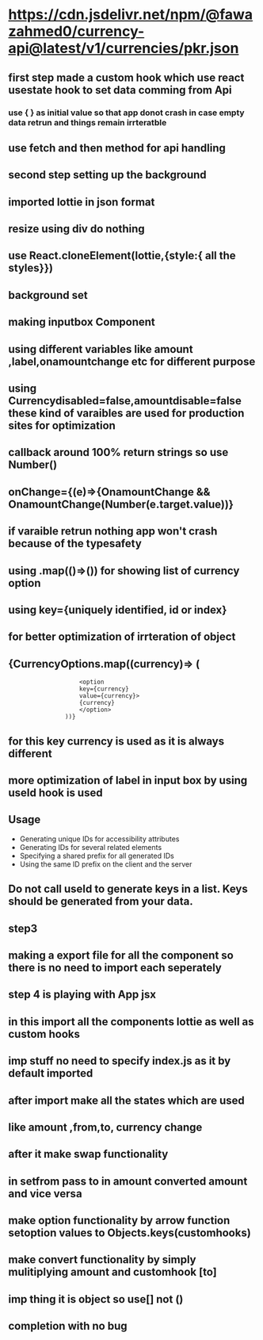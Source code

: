 # https://cdn.jsdelivr.net/npm/@fawazahmed0/currency-api@latest/v1/currencies/pkr.json
## first step made a custom hook which use react usestate hook to set data comming from Api
### use { } as initial value so that app donot crash in case empty data retrun and things remain irrteratble
## use fetch and then method for api handling
## second step setting up the background
## imported lottie in json format 
## resize using div do nothing
## use React.cloneElement(lottie,{style:{ all the styles}})
## background set
## making inputbox Component
## using different variables like amount ,label,onamountchange etc for different purpose
## using Currencydisabled=false,amountdisable=false these kind of varaibles are used for production sites for optimization
## callback around 100% return strings so use Number()
## onChange={(e)=>{OnamountChange && OnamountChange(Number(e.target.value))}
## if varaible retrun nothing app won't crash because of the typesafety
## using .map(()=>()) for showing list of currency option
## using key={uniquely identified, id or index}
## for better optimization of irrteration of object
##  {CurrencyOptions.map((currency)=> (
                        <option
                        key={currency} 
                        value={currency}>
                        {currency}
                        </option>
                    ))}
## for this key currency is used as it is always different
## more optimization of label in input box by using useId hook is used 
## Usage
 * Generating unique IDs for accessibility attributes
 * Generating IDs for several related elements
 * Specifying a shared prefix for all generated IDs
 * Using the same ID prefix on the client and the server
 ## Do not call useId to generate keys in a list. Keys should be generated from your data.
## step3 
##  making a export file for all the component so there is no need to import each seperately
## step 4 is playing with App jsx
## in this import all the components lottie as well as custom hooks
## imp stuff no need to specify index.js as it by default imported 
## after import make all the states which are used
## like amount ,from,to, currency change
## after it make swap functionality 
## in setfrom pass to in amount converted amount and vice versa
## make option functionality by arrow function setoption values to Objects.keys(customhooks)
## make convert functionality by simply mulitiplying amount and customhook [to]
## imp thing it is object so use[] not ()
## completion with no bug
